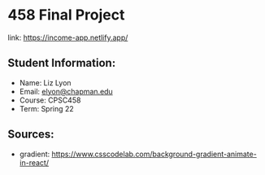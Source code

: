 # 458 Final Project
link: https://income-app.netlify.app/

## Student Information:
* Name: Liz Lyon
* Email: elyon@chapman.edu
* Course: CPSC458
* Term: Spring 22

## Sources:
* gradient: https://www.csscodelab.com/background-gradient-animate-in-react/
